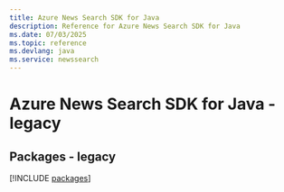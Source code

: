 ```yaml
---
title: Azure News Search SDK for Java
description: Reference for Azure News Search SDK for Java
ms.date: 07/03/2025
ms.topic: reference
ms.devlang: java
ms.service: newssearch
---
```

# Azure News Search SDK for Java - legacy
## Packages - legacy
[!INCLUDE [packages](news-search-index.md)]